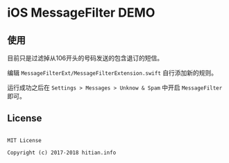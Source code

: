 # iOS MessageFilter DEMO

## 使用

目前只是过滤掉从106开头的号码发送的包含退订的短信。

编辑 `MessageFilterExt/MessageFilterExtension.swift` 自行添加新的规则。

运行成功之后在 `Settings > Messages > Unknow & Spam` 中开启 `MessageFilter` 即可。

## License

```

MIT License

Copyright (c) 2017-2018 hitian.info

```